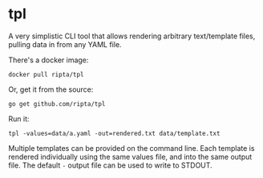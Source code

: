 # tpl

A very simplistic CLI tool that allows rendering arbitrary text/template files,
pulling data in from any YAML file.

There's a docker image:

```
docker pull ripta/tpl
```

Or, get it from the source:

```
go get github.com/ripta/tpl
```

Run it:

```
tpl -values=data/a.yaml -out=rendered.txt data/template.txt
```

Multiple templates can be provided on the command line. Each template is
rendered individually using the same values file, and into the same output
file. The default `-` output file can be used to write to STDOUT.



